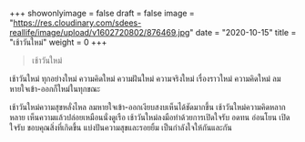 +++
showonlyimage = false
draft = false
image = "https://res.cloudinary.com/sdees-reallife/image/upload/v1602720802/876469.jpg"
date = "2020-10-15"
title = "เช้าวันใหม่"
weight = 0
+++
> เช้าวันใหม่

เช้าวันใหม่ ทุกอย่างใหม่ ความคิดใหม่ ความฝันใหม่ ความจริงใหม่ เรื่องราวใหม่ ความคิดใหม่ ลมหายใจเข้า-ออกก็ใหม่ในทุกขณะ

เช้าวันใหม่ความสุขหลั่งไหล ลมหายใจเข้า-ออกเงียบสงบเห็นได้ชัดมากขึ้น เช้าวันใหม่ความคิดหลากหลาย เห็นความแล้วปล่อยเหมือนนั่งดูเรือ เช้าวันใหม่ลงมือทำด้วยการเปิดใจรับ อดทน อ่อนโยน เปิดใจรับ ขอบคุณสิ่งที่เกิดขึ้น แบ่งปันความสุขและรอยยิ้ม เป็นกำลังใจให้กันและกัน
